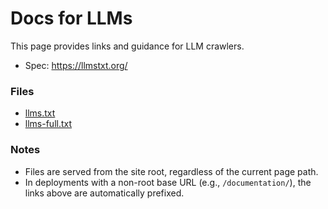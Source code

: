 # Docs for LLMs

This page provides links and guidance for LLM crawlers.

* Spec: <https://llmstxt.org/>

### Files[​](#files "Direct link to heading")

* [llms.txt](/documentation/llms.txt)
* [llms-full.txt](/documentation/llms-full.txt)

### Notes[​](#notes "Direct link to heading")

* Files are served from the site root, regardless of the current page path.
* In deployments with a non-root base URL (e.g., `/documentation/`), the links above are automatically prefixed.
